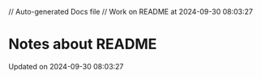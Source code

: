 // Auto-generated Docs file
// Work on README at 2024-09-30 08:03:27
# Notes about README
Updated on 2024-09-30 08:03:27
